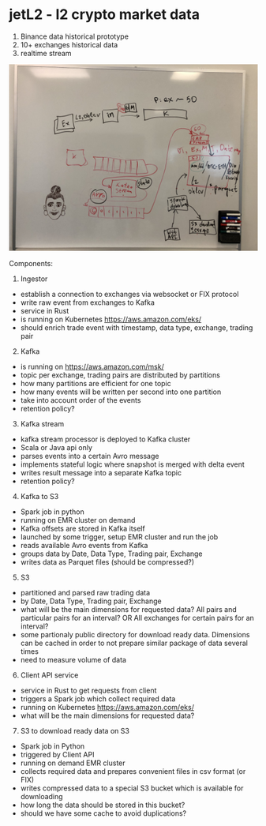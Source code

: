 # jetL2 - l2 crypto market data

1. Binance data historical prototype
2. 10+ exchanges historical data
3. realtime stream

![](pipeline.jpg?raw=true)


Components:

1. Ingestor
- establish a connection to exchanges via websocket or FIX protocol
- write raw event from exchanges to Kafka
- service in Rust 
- is running on Kubernetes https://aws.amazon.com/eks/
- should enrich trade event with timestamp, data type, exchange, trading pair

2. Kafka
- is running on https://aws.amazon.com/msk/
- topic per exchange, trading pairs are distributed by partitions
- how many partitions are efficient for one topic
- how many events will be written per second into one partition
- take into account order of the events
- retention policy?

3. Kafka stream
- kafka stream processor is deployed to Kafka cluster
- Scala or Java api only
- parses events into a certain Avro message
- implements stateful logic where snapshot is merged with delta event
- writes result message into a separate Kafka topic
- retention policy?

4. Kafka to S3
- Spark job in python
- running on EMR cluster on demand
- Kafka offsets are stored in Kafka itself
- launched by some trigger, setup EMR cluster and run the job
- reads available Avro events from Kafka
- groups data by Date, Data Type, Trading pair, Exchange
- writes data as Parquet files (should be compressed?)

5. S3
- partitioned and parsed raw trading data
- by Date, Data Type, Trading pair, Exchange
- what will be the main dimensions for requested data? All pairs and particular pairs for an interval? OR All exchanges for certain pairs for an interval?
- some partionaly public directory for download ready data. Dimensions can be cached in order to not prepare similar package of data several times
- need to measure volume of data

6. Client API service
- service in Rust to get requests from client
- triggers a Spark job which collect required data
- running on Kubernetes  https://aws.amazon.com/eks/
- what will be the main dimensions for requested data?

7. S3 to download ready data on S3
- Spark job in Python
- triggered by Client API
- running on demand EMR cluster
- collects required data and prepares convenient files in csv format (or FIX)
- writes compressed data to a special S3 bucket which is available for downloading
- how long the data should be stored in this bucket?
- should we have some cache to avoid duplications?
